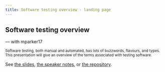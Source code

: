 ```yaml
---
title: Software testing overview - landing page
---
```


<section>

# Software testing overview
— with mparker17

<small>Software testing, both manual and automated, has lots of buzzwords, flavours, and types. This presentation will give an overview of the terms associated with testing software.</small>

See [the slides](slides.md), [the speaker notes](speaker-notes.md), or [the repository](https://github.com/mparker17/talk--software-testing-overview).

</section>

